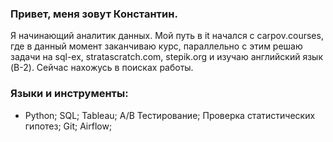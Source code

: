 ### Привет, меня зовут Константин.

Я начинающий аналитик данных. Мой путь в it начался с carpov.courses, где в данный момент заканчиваю курс, параллельно с этим решаю задачи на sql-ex, stratascratch.com, stepik.org  и изучаю английский язык (B-2). Сейчас нахожусь в поисках работы.

### Языки  и инструменты:
- Python; SQL; Tableau; A/B Тестирование; Проверка статистических гипотез; Git; Airflow;
